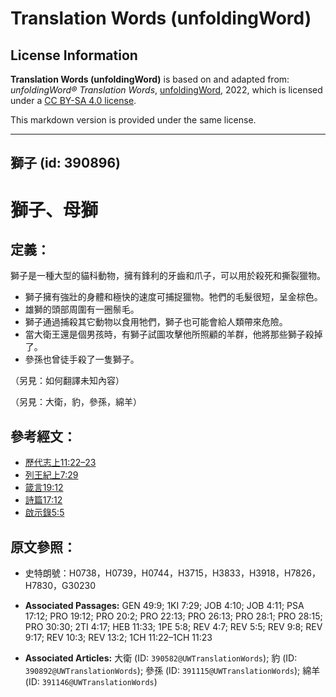 # Translation Words (unfoldingWord)

## License Information

**Translation Words (unfoldingWord)** is based on and adapted from: _unfoldingWord® Translation Words_, [unfoldingWord](https://unfoldingword.org/utw), 2022, which is licensed under a [CC BY-SA 4.0 license](https://creativecommons.org/licenses/by-sa/4.0/legalcode.en).

This markdown version is provided under the same license.



--------------------------------

## 獅子 (id: 390896)

獅子、母獅
=====

定義：
---

獅子是一種大型的貓科動物，擁有鋒利的牙齒和爪子，可以用於殺死和撕裂獵物。

* 獅子擁有強壯的身體和極快的速度可捕捉獵物。牠們的毛髮很短，呈金棕色。
* 雄獅的頭部周圍有一圈鬃毛。
* 獅子通過捕殺其它動物以食用牠們，獅子也可能會給人類帶來危險。
* 當大衛王還是個男孩時，有獅子試圖攻擊他所照顧的羊群，他將那些獅子殺掉了。
* 參孫也曾徒手殺了一隻獅子。

（另見：如何翻譯未知內容）

（另見：大衛，豹，參孫，綿羊）

參考經文：
-----

* [歷代志上11:22–23](https://ref.ly/1Chr11:22-1Chr11:23)
* [列王紀上7:29](https://ref.ly/1Kgs7:29)
* [箴言19:12](https://ref.ly/Prov19:12)
* [詩篇17:12](https://ref.ly/Ps17:12)
* [啟示錄5:5](https://ref.ly/Rev5:5)

原文參照：
-----

* 史特朗號：H0738，H0739，H0744，H3715，H3833，H3918，H7826，H7830，G30230

* **Associated Passages:** GEN 49:9; 1KI 7:29; JOB 4:10; JOB 4:11; PSA 17:12; PRO 19:12; PRO 20:2; PRO 22:13; PRO 26:13; PRO 28:1; PRO 28:15; PRO 30:30; 2TI 4:17; HEB 11:33; 1PE 5:8; REV 4:7; REV 5:5; REV 9:8; REV 9:17; REV 10:3; REV 13:2; 1CH 11:22–1CH 11:23
* **Associated Articles:** 大衛 (ID: `390582@UWTranslationWords`); 豹 (ID: `390892@UWTranslationWords`); 參孫 (ID: `391115@UWTranslationWords`); 綿羊 (ID: `391146@UWTranslationWords`)

